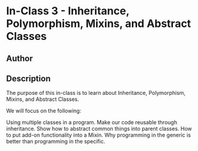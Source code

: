 # In-Class 3 - Inheritance, Polymorphism, Mixins, and Abstract Classes

## Author



## Description

The purpose of this in-class is to learn about Inheritance, Polymorphism, Mixins, and Abstract Classes.

We will focus on the following:

Using multiple classes in a program. Make our code reusable through inheritance. Show how to abstract common things into parent classes. How to put add-on functionality into a Mixin. Why programming in the generic is better than programming in the specific.
